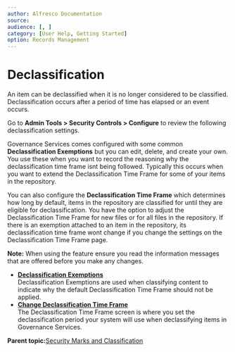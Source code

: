 ```yaml
---
author: Alfresco Documentation
source: 
audience: [, ]
category: [User Help, Getting Started]
option: Records Management
---
```


# Declassification

An item can be declassified when it is no longer considered to be classified. Declassification occurs after a period of time has elapsed or an event occurs.

Go to **Admin Tools \> Security Controls \> Configure** to review the following declassification settings.

Governance Services comes configured with some common **Declassification Exemptions** but you can edit, delete, and create your own. You use these when you want to record the reasoning why the declassification time frame isnt being followed. Typically this occurs when you want to extend the Declassification Time Frame for some of your items in the repository.

You can also configure the **Declassification Time Frame** which determines how long by default, items in the repository are classified for until they are eligible for declassification. You have the option to adjust the Declassification Time Frame for new files or for all files in the repository. If there is an exemption attached to an item in the repository, its declassification time frame wont change if you change the settings on the Declassification Time Frame page.

**Note:** When using the feature ensure you read the information messages that are offered before you make any changes.

-   **[Declassification Exemptions](../tasks/rm-DeclassificationExemptions.md)**  
Declassification Exemptions are used when classifying content to indicate why the default Declassification Time Frame should not be applied.
-   **[Change Declassification Time Frame](../tasks/rm-DeclassificationTimeFrame.md)**  
The Declassification Time Frame screen is where you set the declassification period your system will use when declassifying items in Governance Services.

**Parent topic:**[Security Marks and Classification](../concepts/rm-security.md)

